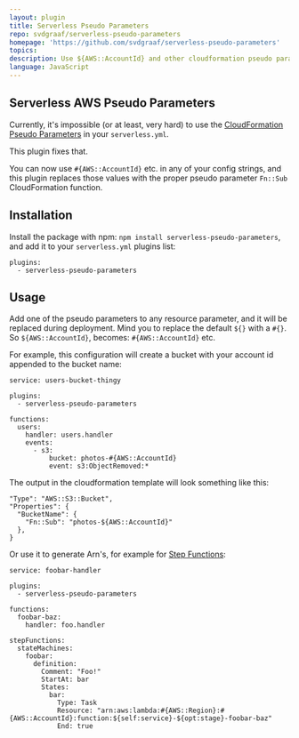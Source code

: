 ```yaml
---
layout: plugin
title: Serverless Pseudo Parameters
repo: svdgraaf/serverless-pseudo-parameters
homepage: 'https://github.com/svdgraaf/serverless-pseudo-parameters'
topics: 
description: Use ${AWS::AccountId} and other cloudformation pseudo parameters in your serverless.yml values
language: JavaScript
---
```



Serverless AWS Pseudo Parameters
--------------------------------

Currently, it's impossible (or at least, very hard) to use the [CloudFormation Pseudo Parameters](http://docs.aws.amazon.com/AWSCloudFormation/latest/UserGuide/pseudo-parameter-reference.html) in your `serverless.yml`.

This plugin fixes that.

You can now use `#{AWS::AccountId}` etc. in any of your config strings, and this plugin replaces those values with the proper pseudo parameter `Fn::Sub` CloudFormation function.

Installation
-----
Install the package with npm: `npm install serverless-pseudo-parameters`, and add it to your `serverless.yml` plugins list:

```
plugins:
  - serverless-pseudo-parameters
```

Usage
-----
Add one of the pseudo parameters to any resource parameter, and it will be replaced during deployment. Mind you to replace the default `${}` with a `#{}`. So `${AWS::AccountId}`, becomes: `#{AWS::AccountId}` etc.

For example, this configuration will create a bucket with your account id appended to the bucket name:

```
service: users-bucket-thingy

plugins:
  - serverless-pseudo-parameters

functions:
  users:
    handler: users.handler
    events:
      - s3:
          bucket: photos-#{AWS::AccountId}
          event: s3:ObjectRemoved:*
```

The output in the cloudformation template will look something like this:

```
"Type": "AWS::S3::Bucket",
"Properties": {
  "BucketName": {
    "Fn::Sub": "photos-${AWS::AccountId}"
  },
}
```

Or use it to generate Arn's, for example for [Step Functions](https://www.npmjs.com/package/serverless-step-functions):

```
service: foobar-handler

plugins:
  - serverless-pseudo-parameters

functions:
  foobar-baz:
    handler: foo.handler

stepFunctions:
  stateMachines:
    foobar:
      definition:
        Comment: "Foo!"
        StartAt: bar
        States:
          bar:
            Type: Task
            Resource: "arn:aws:lambda:#{AWS::Region}:#{AWS::AccountId}:function:${self:service}-${opt:stage}-foobar-baz"
            End: true
```
